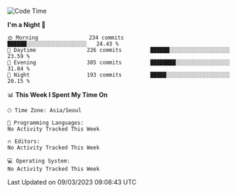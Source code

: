 <!--START_SECTION:waka-->
![Code Time](http://img.shields.io/badge/Code%20Time-1%2C510%20hrs%2017%20mins-blue)

**I'm a Night 🦉** 

```text
🌞 Morning                234 commits         ██████░░░░░░░░░░░░░░░░░░░   24.43 % 
🌆 Daytime                226 commits         ██████░░░░░░░░░░░░░░░░░░░   23.59 % 
🌃 Evening                305 commits         ████████░░░░░░░░░░░░░░░░░   31.84 % 
🌙 Night                  193 commits         █████░░░░░░░░░░░░░░░░░░░░   20.15 % 
```


📊 **This Week I Spent My Time On** 

```text
🕑︎ Time Zone: Asia/Seoul

💬 Programming Languages: 
No Activity Tracked This Week

🔥 Editors: 
No Activity Tracked This Week

💻 Operating System: 
No Activity Tracked This Week
```


 Last Updated on 09/03/2023 09:08:43 UTC
<!--END_SECTION:waka-->
